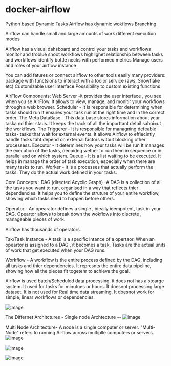 # docker-airflow
Python based
Dynamic Tasks
Airflow has dynamic wokflows
Branching

Airflow can handle small and large amounts of work
different execution modes

Airflow has a visual dahsboard and control your tasks and workflows
monitor and troblue shoot workflows
highlighet relationship between tasks and workflows
identify bottle necks with performed metrics
Manage users and roles of your airflow instance

You can add fatures or connect airflow to other tools easily
many providers: package with functsions to interact with a toolor service (aws, Snowflake etc)
Customizable user interface
Posssibility to custom existing functions


AirFlow Components:
Web Server -it provides the user interface , you see when you se AirFlow.
              It allows to view, manage, and monitir your workflows through a web browser.
Scheduler - It is responsible for determining when tasks should run
              It ensures your task run at the right time and in the correct order.
The Meta DataBase - This data base stores information about your taska nd thier staus. It keeps                     the track of all the importtant detail saboi=ut the workflows.
The Triggerer - It is responsible for managning defeable tasks- tasks that wait for external                   events. It allows Airflow to effiecintly handle tasks taht depend on external                   factors witout blocking other processess.
Executor - It determines how your tasks will be run
           It manages the execution of the tasks, decoidng wether to run them in sequence or in            parallel and on which system.
Queue - It is a list waiting to be executed. It helps in manage the order of task execution,            especially when there are many tasks to run.
Worker - It is a processes that actually perform the tasks. They do the actual work defined in           your tasks.  
              



Core Concepts :
DAG (directed Acyclic Graph) -A DAG is a collection of all the tasks you want to run, organised in a way that reflects thier dependencies.
It helps you to define  the struture of your entire workflow, showing which tasks need to happen before others.

Operator - An opearator defines a single , ideally idempotent, task in your DAG. Opeartor allows to break down the wokflows into discrete , manageable pieces of work.

Airflow has thousands of operators


Tak/Task Instance -  A task is a specific intance of a opertaor. When an opeartor is assigned to a DAG , it becomes a task. Tasks are the actual units of work that get executed when your DAG runs.

Workflow -  A workflow is the entire process defined by the DAG, including all tasks and thier dependencies. It represnts the entire data pipeline, showing how all the pieces fit togetehr to achieve the goal.

Airflow is used batch/Scheduled data processing, it does not has a stoarge system. It used for tasks for minutues or hours. It doesnot processing large dataset. It is not used for Real time data streaming. It doesnot work for simple, linear workflows or dependencies. 

![image](https://github.com/user-attachments/assets/6df0666a-373c-4e04-8dc5-905135622265)




The Differnet Architctures -
  Single node Archtecture -- ![image](https://github.com/user-attachments/assets/9fb00137-bf3e-4366-bfdd-d353185768a8)

Multi Node Architecture- A node is a single computer or server. "Multi-Node" refers to running Airflow across multiplle  computers or servers.
![image](https://github.com/user-attachments/assets/8b9f99ec-4847-4a6c-9a20-a7b7794f7bff)

![image](https://github.com/user-attachments/assets/0e3a6193-2cdb-4974-acea-142499ff663d)


  




![image](https://github.com/user-attachments/assets/a8a0c033-0b3d-4848-b0ec-226a6d3b0287)





